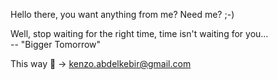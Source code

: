 Hello there, you want anything from me?
Need me?
;-)

  Well, stop waiting for the right time,
  time isn't waiting for you...          
    -- "Bigger Tomorrow"
    
This way 🚄 -> kenzo.abdelkebir@gmail.com
